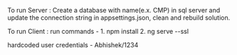 To run Server : Create a database with name(e.x. CMP) in sql server and update the connection string in appsettings.json, clean and rebuild solution. 

To run Client : run commands - 1. npm install 2. ng serve --ssl

hardcoded user credentials - Abhishek/1234
